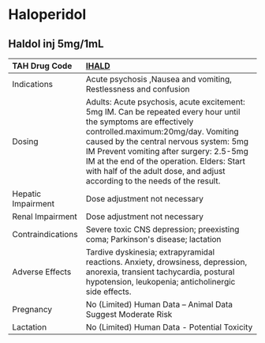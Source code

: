 # Haloperidol

## Haldol inj 5mg/1mL

| TAH Drug Code      | [**IHALD**](https://www.tahsda.org.tw/drugs/hissearch.php?drug_code=IHALD)                                                                                                                                                                                                                                                                                              |
|:-------------------|:------------------------------------------------------------------------------------------------------------------------------------------------------------------------------------------------------------------------------------------------------------------------------------------------------------------------------------------------------------------------|
| Indications        | Acute psychosis ,Nausea and vomiting, Restlessness and confusion                                                                                                                                                                                                                                                                                                        |
| Dosing             | Adults: Acute psychosis, acute excitement: 5mg IM. Can be repeated every hour until the symptoms are effectively controlled.maximum:20mg/day. Vomiting caused by the central nervous system: 5mg IM Prevent vomiting after surgery: 2.5-5mg IM at the end of the operation. Elders: Start with half of the adult dose, and adjust according to the needs of the result. |
| Hepatic Impairment | Dose adjustment not necessary                                                                                                                                                                                                                                                                                                                                           |
| Renal Impairment   | Dose adjustment not necessary                                                                                                                                                                                                                                                                                                                                           |
| Contraindications  | Severe toxic CNS depression; preexisting coma; Parkinson's disease; lactation                                                                                                                                                                                                                                                                                           |
| Adverse Effects    | Tardive dyskinesia; extrapyramidal reactions. Anxiety, drowsiness, depression, anorexia, transient tachycardia, postural hypotension, leukopenia; anticholinergic side effects.                                                                                                                                                                                         |
| Pregnancy          | No (Limited) Human Data – Animal Data Suggest Moderate Risk                                                                                                                                                                                                                                                                                                             |
| Lactation          | No (Limited) Human Data - Potential Toxicity                                                                                                                                                                                                                                                                                                                            |

